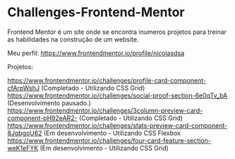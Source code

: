 # Challenges-Frontend-Mentor

Frontend Mentor é um site onde se encontra inumeros projetos para treinar as habilidades na construção de um website.

Meu perfil: https://www.frontendmentor.io/profile/nicolasdsa

Projetos:

https://www.frontendmentor.io/challenges/profile-card-component-cfArpWshJ (Completado - Utilizando CSS Grid)
https://www.frontendmentor.io/challenges/social-proof-section-6e0qTv_bA (Desenvolvimento pausado.)
https://www.frontendmentor.io/challenges/3column-preview-card-component-pH92eAR2- (Completado - Utilizando CSS Grid)
https://www.frontendmentor.io/challenges/stats-preview-card-component-8JqbgoU62 (Em desenvolvimento - Utilizando CSS Flexbox
https://www.frontendmentor.io/challenges/four-card-feature-section-weK1eFYK (Em desenvolvimento - Utilizando CSS Grid)

 

